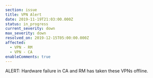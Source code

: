 ```yaml
---
section: issue
title: VPN Alert
date: 2019-11-19T21:03:00.000Z
status: in_progress
current_severity: down
max_severity: down
resolved_on: 2019-12-15T05:00:00.000Z
affected:
  - VPN - RM
  - VPN - CA
enableComments: true
---
```

ALERT: Hardware failure in CA and RM has taken these VPNs offline.
